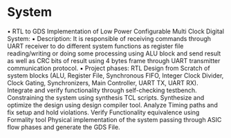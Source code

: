 # System
• RTL to GDS Implementation of Low Power Configurable Multi Clock Digital System:
▪ Description: It is responsible of receiving commands through UART receiver to do different system functions as register file reading/writing or doing some processing using ALU block and send result as well as CRC bits of result using 4 bytes frame through UART transmitter communication protocol.
▪ Project phases:
RTL Design from Scratch of system blocks (ALU, Register File, Synchronous FIFO, Integer Clock Divider, Clock Gating, Synchronizers, Main Controller, UART TX, UART RX).
Integrate and verify functionality through self-checking testbench.
Constraining the system using synthesis TCL scripts.
Synthesize and optimize the design using design compiler tool.
Analyze Timing paths and fix setup and hold violations.
Verify Functionality equivalence using Formality tool
Physical implementation of the system passing through ASIC flow phases and generate the GDS File.
